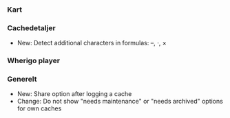 
### Kart

### Cachedetaljer
- New: Detect additional characters in formulas: –, ⋅, ×

### Wherigo player

### Generelt
- New: Share option after logging a cache
- Change: Do not show "needs maintenance" or "needs archived" options for own caches
